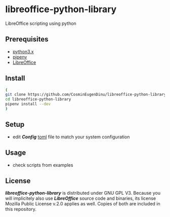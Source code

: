 # libreoffice-python-library
LibreOffice scripting using python

## Prerequisites
- [python3.x](https://docs.python.org/3/using/unix.html)
- [pipenv](https://github.com/pypa/pipenv)
- [LibreOffice](https://gist.github.com/CosminEugenDinu/d584dddfce534f8272ab9f661eb480a5#file-install_libreoffice-sh)

## Install
```bash
(
git clone https://github.com/CosminEugenDinu/libreoffice-python-library/
cd libreoffice-python-library
pipenv install --dev
)
```

## Setup
- edit ***Config*** [toml](https://github.com/toml-lang/toml) file to match your system configuration

## Usage
- check scripts from examples

## License
***libreoffice-python-library*** is distributed under GNU GPL V3. Because you will implicitely also use ***LibreOffice*** source code and binaries, its license Mozilla Public License v.2.0 applies as well. Copies of both are included in this repository.
